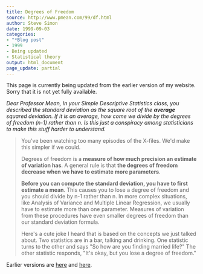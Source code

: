 ```yaml
---
title: Degrees of Freedom
source: http://www.pmean.com/99/df.html
author: Steve Simon
date: 1999-09-03
categories:
- "*Blog post"
- 1999
- Being updated
- Statistical theory
output: html_document
page_update: partial
---
```


This page is currently being updated from the earlier version of my website. Sorry that it is not yet fully available.

*Dear Professor Mean, In your Simple Descriptive Statistics class, you
described the standard deviation as the square root of the **average**
squared deviation. If it is an average, how come we divide by the
degrees of freedom (n-1) rather than n. Is this just a conspiracy among
statisticians to make this stuff harder to understand.*

> You've been watching too many episodes of the X-files. We'd make
> this simpler if we could.
>
> Degrees of freedom is a **measure of how much precision an estimate of
> variation has**. A general rule is that **the degrees of freedom
> decrease when we have to estimate more parameters**.
>
> **Before you can compute the standard deviation, you have to first
> estimate a mean**. This causes you to lose a degree of freedom and you
> should divide by n-1 rather than n. In more complex situations, like
> Analysis of Variance and Multiple Linear Regression, we usually have
> to estimate more than one parameter. Measures of variation from these
> procedures have even smaller degrees of freedom than our standard
> deviation formula.
>
> Here's a cute joke I heard that is based on the concepts we just
> talked about. Two statistics are in a bar, talking and drinking. One
> statistic turns to the other and says "So how are you finding married
> life?" The other statistic responds, "It's okay, but you lose a
> degree of freedom."

Earlier versions are [here][sim1] and [here][sim2].
 
[sim1]: http://www.pmean.com/99/df.html
[sim2]: http://new.pmean.com/what-is-degrees-of-freedom/
 
